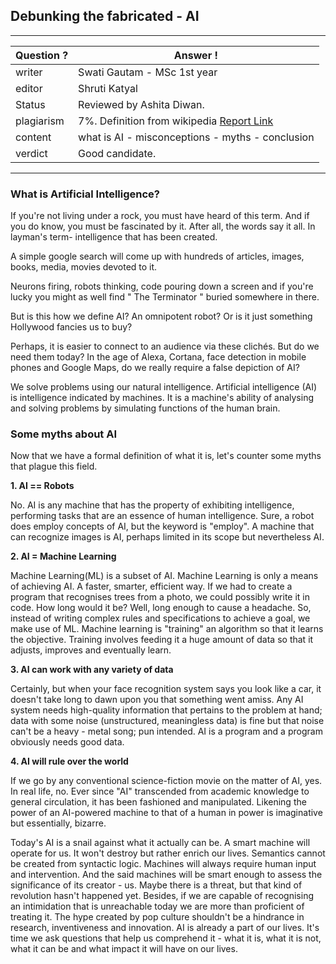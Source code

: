 ## Debunking the fabricated - AI

---

| Question ? | Answer !                                                                                            |
| ---------- | --------------------------------------------------------------------------------------------------- |
| writer     | Swati Gautam - MSc 1st year                                                                         |
| editor     | Shruti Katyal                                                                                       |
| Status     | Reviewed by Ashita Diwan.                                                                           |
| plagiarism | 7%. Definition from wikipedia [Report Link](./plag-reports/plag-debunking-the-fabricated-AI-v1.pdf) |
| content    | what is AI - misconceptions - myths - conclusion                                                    |
| verdict    | Good candidate.                                                                                     |

---

### What is Artificial Intelligence?

If you're not living under a rock, you must have heard of this term. And if you do know, you must be fascinated by it. After all, the words say it all. In layman's term- intelligence that has been created.

A simple google search will come up with hundreds of articles, images, books, media, movies devoted to it.

Neurons firing, robots thinking, code pouring down a screen and if you're lucky you might as well find " The Terminator " buried somewhere in there.

But is this how we define AI? An omnipotent robot? Or is it just something Hollywood fancies us to buy?

Perhaps, it is easier to connect to an audience via these clichés. But do we need them today? In the age of Alexa, Cortana, face detection in mobile phones and Google Maps, do we really require a false depiction of AI?

We solve problems using our natural intelligence. Artificial intelligence (AI) is intelligence indicated by machines. It is a machine's ability of analysing and solving problems by simulating functions of the human brain.

### Some myths about AI

Now that we have a formal definition of what it is, let's counter some myths that plague this field.

**1. AI == Robots**

No. AI is any machine that has the property of exhibiting intelligence, performing tasks that are an essence of human intelligence.
Sure, a robot does employ concepts of AI, but the keyword is "employ". A machine that can recognize images is AI, perhaps limited in its scope but nevertheless AI.

**2. AI = Machine Learning**

Machine Learning(ML) is a subset of AI. Machine Learning is only a means of achieving AI. A faster, smarter, efficient way. If we had to create a program that recognises trees from a photo, we could possibly write it in code. How long would it be? Well, long enough to cause a headache. So, instead of writing complex rules and specifications to achieve a goal, we make use of ML. Machine learning is "training" an algorithm so that it learns the objective. Training involves feeding it a huge amount of data so that it adjusts, improves and eventually learn.

**3. AI can work with any variety of data**

Certainly, but when your face recognition system says you look like a car, it doesn't take long to dawn upon you that something went amiss. Any AI system needs high-quality information that pertains to the problem at hand; data with some noise (unstructured, meaningless data) is fine but that noise can't be a heavy - metal song; ​pun intended​. AI is a program and a program obviously needs good data.

**4. AI will rule over the world**

If we go by any conventional science-fiction movie on the matter of AI, yes. In real life, no. Ever since "AI" transcended from academic knowledge to general circulation, it has been fashioned and manipulated. Likening the power of an AI-powered machine to that of a human in power is imaginative but essentially, bizarre.

Today's AI is a snail against what it actually can be. A smart machine will operate for us. It won't destroy but rather enrich our lives. Semantics cannot be created from syntactic logic. Machines will always require human input and intervention. And the said machines will be smart enough to assess the significance of its creator - us. Maybe there is a threat, but that kind of revolution hasn't happened yet. Besides, if we are capable of recognising an intimidation that is unreachable today we are more than proficient of treating it. The hype created by pop culture shouldn't be a hindrance in research, inventiveness and innovation. AI is already a part of our lives. It's time we ask questions that help us comprehend it - what it is, what it is not, what it can be and what impact it will have on our lives.
